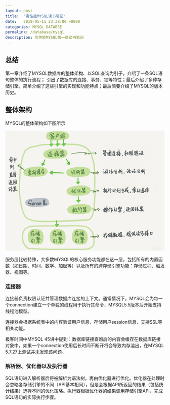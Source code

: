 ```yaml
---
layout: post
title:  "高性能MYSQL读书笔记"
date:   2019-05-11 23:38:00 +0800
categories: MYSQL DATABSE
permalink: /database/mysql
description: 高性能MYSQL第一章读书笔记
---
```


## 总结
第一章介绍了MYSQL数据库的整体架构、以SQL查询为引子，介绍了一条SQL语句整体的执行流程；
引出了数据库的连接、事务、锁等特性；最后介绍了多种存储引擎，简单介绍了这些引擎的实现和功能特点；最后简要介绍了MYSQL的版本历史。

## 整体架构
MYSQL的整体架构如下图所示

![mysql-architecture](../resources/img/mysql-architecture.png)

服务层比较特殊，大多数MYSQL的核心服务功能都在这一层，包括所有的内置函数（如日期、时间、数学、加密等）以及所有的跨存储引擎功能：存储过程、触发器、视图等。

### 连接器
连接器负责权限认证并管理数据库连接的上下文。通常情况下，MYSQL会为每一个connection建立一个单独的线程用于执行其命令，MYSQL5.5版本后开始支持线程池模型。

连接器会根据系统表中的内容验证用户信息，存储用户session信息，支持SSL等相关功能。

极客时间中MYSQL 45讲中提到：数据库链接查询后的内容会缓存在数据库链接对象中，如果一个connection使用后长时间不断开将会导致内存溢出，在MYSQL 5.7.27上测试并未发现该问题。


### 解析器、优化器以及执行器

SQL语句进入解析器后将被解析为语法树，再由优化器进行优化。优化器在处理时会忽略各存储引擎的不同（API基本相同），但是会根据API所返回的结果（包括统计结果）选择不同的优化策略。执行器根据优化器的结果调用存储引擎API，完成SQL语句的实际执行步骤。
